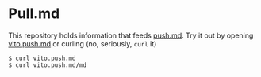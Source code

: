 # Pull.md

This repository holds information that feeds [push.md](https://push.md).
Try it out by opening [vito.push.md](https://vito.push.md) or curling (no, seriously, `curl` it)

```
$ curl vito.push.md
$ curl vito.push.md/md
```
